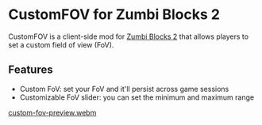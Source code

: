# CustomFOV for Zumbi Blocks 2

CustomFOV is a client-side mod for [Zumbi Blocks 2](https://store.steampowered.com/app/1941780/Zumbi_Blocks_2_Open_Alpha/) that allows players to set a custom field of view (FoV).

## Features

- Custom FoV: set your FoV and it'll persist across game sessions
- Customizable FoV slider: you can set the minimum and maximum range

[custom-fov-preview.webm](https://github.com/nyawoi/CustomFOV/assets/106277673/17c4f437-dfab-48c5-86dc-46136dd2e143)

